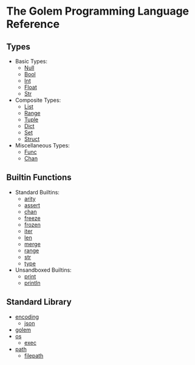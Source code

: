 # The Golem Programming Language Reference

## Types

* Basic Types:
  * [Null](null.html)
  * [Bool](bool.html)
  * [Int](int.html)
  * [Float](float.html)
  * [Str](str.html)
* Composite Types:
  * [List](list.html)
  * [Range](range.html)
  * [Tuple](tuple.html)
  * [Dict](dict.html)
  * [Set](set.html)
  * [Struct](struct.html)
* Miscellaneous Types:
  * [Func](func.html)
  * [Chan](chan.html)

## Builtin Functions

* Standard Builtins:
  * [arity](builtins.html#arity)
  * [assert](builtins.html#assert)
  * [chan](builtins.html#chan)
  * [freeze](builtins.html#freeze)
  * [frozen](builtins.html#frozen)
  * [iter](builtins.html#iter)
  * [len](builtins.html#len)
  * [merge](builtins.html#merge)
  * [range](builtins.html#range)
  * [str](builtins.html#str)
  * [type](builtins.html#type)
* Unsandboxed Builtins:
  * [print](builtins.html#print)
  * [println](builtins.html#println)

## Standard Library

* [encoding](#encoding)
  * [json](#encodingjson)
* [golem](#golem)
* [os](#os)
  * [exec](#osexec)
* [path](#path)
  * [filepath](#pathfilepath)
